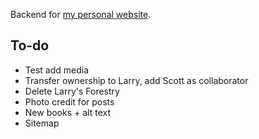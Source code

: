 Backend for [my personal website](https://lawrenceypil.com).


## To-do
- Test add media
- Transfer ownership to Larry, add Scott as collaborator
- Delete Larry's Forestry
- Photo credit for posts
- New books + alt text
- Sitemap